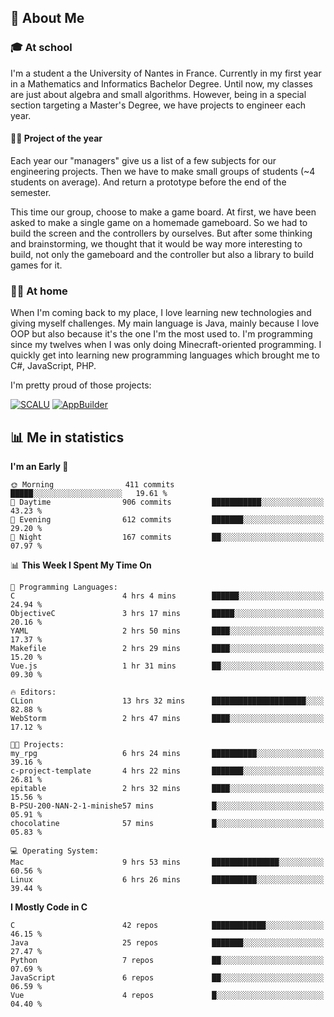 ## 👀 About Me

### 🎓 At school

I'm a student a the University of Nantes in France. Currently in my first year in a Mathematics and Informatics Bachelor Degree. Until now, my classes are just about algebra and small algorithms. However, being in a special section targeting a Master's Degree, we have projects to engineer each year. 

#### 🔧🔬 Project of the year

Each year our "managers" give us a list of a few subjects for our engineering projects. Then we have to make small groups of students (~4 students on average). And return a prototype before the end of the semester.

This time our group, choose to make a game board. At first, we have been asked to make a single game on a homemade gameboard. So we had to build the screen and the controllers by ourselves. 
But after some thinking and brainstorming, we thought that it would be way more interesting to build, not only the gameboard and the controller but also a library to build games for it.

### 👨‍💻 At home

When I'm coming back to my place, I love learning new technologies and giving myself challenges. My main language is Java, mainly because I love OOP but also because it's the one I'm the most used to. I'm programming since my twelves when I was only doing Minecraft-oriented programming.  I quickly get into learning new programming languages which brought me to C#, JavaScript, PHP. 

I'm pretty proud of those projects:

[![SCALU](https://github-readme-stats.vercel.app/api/pin?username=renardfute&repo=SCALU)](https://github.com/renardfute/scalu)
[![AppBuilder](https://github-readme-stats.vercel.app/api/pin?username=pulsedev2&repo=AppBuilder)](https://github.com/pulsedev2/AppBuilder)

## 📊 Me in statistics
<!--START_SECTION:waka-->
**I'm an Early 🐤** 

```text
🌞 Morning                411 commits         █████░░░░░░░░░░░░░░░░░░░░   19.61 % 
🌆 Daytime                906 commits         ███████████░░░░░░░░░░░░░░   43.23 % 
🌃 Evening                612 commits         ███████░░░░░░░░░░░░░░░░░░   29.20 % 
🌙 Night                  167 commits         ██░░░░░░░░░░░░░░░░░░░░░░░   07.97 % 
```


📊 **This Week I Spent My Time On** 

```text
💬 Programming Languages: 
C                        4 hrs 4 mins        ██████░░░░░░░░░░░░░░░░░░░   24.94 % 
ObjectiveC               3 hrs 17 mins       █████░░░░░░░░░░░░░░░░░░░░   20.16 % 
YAML                     2 hrs 50 mins       ████░░░░░░░░░░░░░░░░░░░░░   17.37 % 
Makefile                 2 hrs 29 mins       ████░░░░░░░░░░░░░░░░░░░░░   15.20 % 
Vue.js                   1 hr 31 mins        ██░░░░░░░░░░░░░░░░░░░░░░░   09.30 % 

🔥 Editors: 
CLion                    13 hrs 32 mins      █████████████████████░░░░   82.88 % 
WebStorm                 2 hrs 47 mins       ████░░░░░░░░░░░░░░░░░░░░░   17.12 % 

🐱‍💻 Projects: 
my_rpg                   6 hrs 24 mins       ██████████░░░░░░░░░░░░░░░   39.16 % 
c-project-template       4 hrs 22 mins       ███████░░░░░░░░░░░░░░░░░░   26.81 % 
epitable                 2 hrs 32 mins       ████░░░░░░░░░░░░░░░░░░░░░   15.56 % 
B-PSU-200-NAN-2-1-minishe57 mins             █░░░░░░░░░░░░░░░░░░░░░░░░   05.91 % 
chocolatine              57 mins             █░░░░░░░░░░░░░░░░░░░░░░░░   05.83 % 

💻 Operating System: 
Mac                      9 hrs 53 mins       ███████████████░░░░░░░░░░   60.56 % 
Linux                    6 hrs 26 mins       ██████████░░░░░░░░░░░░░░░   39.44 % 
```

**I Mostly Code in C** 

```text
C                        42 repos            ████████████░░░░░░░░░░░░░   46.15 % 
Java                     25 repos            ███████░░░░░░░░░░░░░░░░░░   27.47 % 
Python                   7 repos             ██░░░░░░░░░░░░░░░░░░░░░░░   07.69 % 
JavaScript               6 repos             ██░░░░░░░░░░░░░░░░░░░░░░░   06.59 % 
Vue                      4 repos             █░░░░░░░░░░░░░░░░░░░░░░░░   04.40 % 
```




<!--END_SECTION:waka-->
